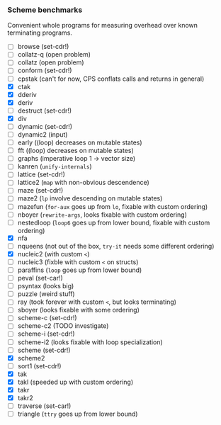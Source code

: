 
### Scheme benchmarks
Convenient whole programs for measuring overhead over known terminating programs.
- [ ] browse (set-cdr!)
- [ ] collatz-q (open problem)
- [ ] collatz (open problem)
- [ ] conform (set-cdr!)
- [ ] cpstak (can't for now, CPS conflats calls and returns in general)
- [x] ctak
- [x] dderiv
- [x] deriv
- [ ] destruct (set-cdr!)
- [x] div
- [ ] dynamic (set-cdr!)
- [ ] dynamic2 (input)
- [ ] early ((loop) decreases on mutable states)
- [ ] fft ((loop) decreases on mutable states)
- [ ] graphs (imperative loop 1 -> vector size)
- [ ] kanren (`unify-internals`)
- [ ] lattice (set-cdr!)
- [ ] lattice2 (`map` with non-obvious descendence)
- [ ] maze (set-cdr!)
- [ ] maze2 (`lp` involve descending on mutable states)
- [ ] mazefun (`for-aux` goes up from `lo`, fixable with custom ordering)
- [ ] nboyer (`rewrite-args`, looks fixable with custom ordering)
- [ ] nestedloop (`loop6` goes up from lower bound, fixable with custom ordering)
- [x] nfa
- [ ] nqueens (not out of the box, `try-it` needs some different ordering)
- [x] nucleic2 (with custom `<`)
- [ ] nucleic3 (fixble with custom `<` on structs)
- [ ] paraffins (`loop` goes up from lower bound)
- [ ] peval (set-car!)
- [ ] psyntax (looks big)
- [ ] puzzle (weird stuff)
- [ ] ray (took forever with custom `<`, but looks terminating)
- [ ] sboyer (looks fixable with some ordering)
- [ ] scheme-c (set-cdr!)
- [ ] scheme-c2 (TODO investigate)
- [ ] scheme-i (set-cdr!)
- [ ] scheme-i2 (looks fixable with loop specialization)
- [ ] scheme (set-cdr!)
- [x] scheme2
- [ ] sort1 (set-cdr!)
- [x] tak
- [x] takl (speeded up with custom ordering)
- [x] takr
- [x] takr2
- [ ] traverse (set-car!)
- [ ] triangle (`ttry` goes up from lower bound)
